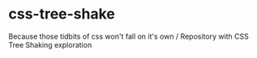 # css-tree-shake
Because those tidbits of css won't fall on it's own / Repository with CSS Tree Shaking exploration
